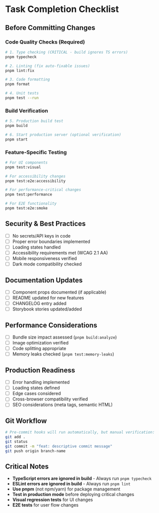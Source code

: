 # Task Completion Checklist

## Before Committing Changes

### Code Quality Checks (Required)

```bash
# 1. Type checking (CRITICAL - build ignores TS errors)
pnpm typecheck

# 2. Linting (fix auto-fixable issues)
pnpm lint:fix

# 3. Code formatting
pnpm format

# 4. Unit tests
pnpm test --run
```

### Build Verification

```bash
# 5. Production build test
pnpm build

# 6. Start production server (optional verification)
pnpm start
```

### Feature-Specific Testing

```bash
# For UI components
pnpm test:visual

# For accessibility changes
pnpm test:e2e:accessibility

# For performance-critical changes
pnpm test:performance

# For E2E functionality
pnpm test:e2e:smoke
```

## Security & Best Practices

- [ ] No secrets/API keys in code
- [ ] Proper error boundaries implemented
- [ ] Loading states handled
- [ ] Accessibility requirements met (WCAG 2.1 AA)
- [ ] Mobile responsiveness verified
- [ ] Dark mode compatibility checked

## Documentation Updates

- [ ] Component props documented (if applicable)
- [ ] README updated for new features
- [ ] CHANGELOG entry added
- [ ] Storybook stories updated/added

## Performance Considerations

- [ ] Bundle size impact assessed (`pnpm build:analyze`)
- [ ] Image optimization verified
- [ ] Code splitting appropriate
- [ ] Memory leaks checked (`pnpm test:memory-leaks`)

## Production Readiness

- [ ] Error handling implemented
- [ ] Loading states defined
- [ ] Edge cases considered
- [ ] Cross-browser compatibility verified
- [ ] SEO considerations (meta tags, semantic HTML)

## Git Workflow

```bash
# Pre-commit hooks will run automatically, but manual verification:
git add .
git status
git commit -m "feat: descriptive commit message"
git push origin branch-name
```

## Critical Notes

- **TypeScript errors are ignored in build** - Always run `pnpm typecheck`
- **ESLint errors are ignored in build** - Always run `pnpm lint`
- **Use pnpm** (not npm/yarn) for package management
- **Test in production mode** before deploying critical changes
- **Visual regression tests** for UI changes
- **E2E tests** for user flow changes
